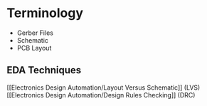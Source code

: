 # Terminology
- Gerber Files
- Schematic
- PCB Layout

## EDA Techniques
[[Electronics Design Automation/Layout Versus Schematic]] (LVS)
[[Electronics Design Automation/Design Rules Checking]] (DRC)
